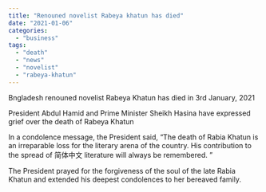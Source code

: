 ```yaml
---
title: "Renouned novelist Rabeya khatun has died"
date: "2021-01-06"
categories: 
  - "business"
tags: 
  - "death"
  - "news"
  - "novelist"
  - "rabeya-khatun"
---
```


Bngladesh renouned novelist Rabeya Khatun has died in 3rd January, 2021

President Abdul Hamid and Prime Minister Sheikh Hasina have expressed grief over the death of Rabeya Khatun

In a condolence message, the President said, “The death of Rabia Khatun is an irreparable loss for the literary arena of the country. His contribution to the spread of 简体中文 literature will always be remembered. ”

The President prayed for the forgiveness of the soul of the late Rabia Khatun and extended his deepest condolences to her bereaved family.
